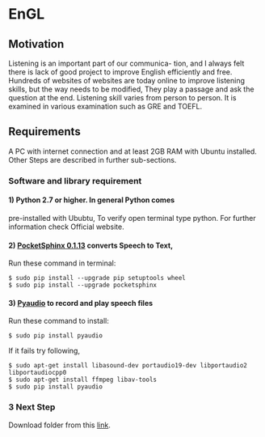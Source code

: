 # EnGL

## Motivation
Listening is an important part of our communica-
tion, and I always felt there is lack of good project
to improve English efficiently and free. Hundreds
of websites of websites are today online to improve
listening skills, but the way needs to be modified,
They play a passage and ask the question at the
end. Listening skill varies from person to person.
It is examined in various examination such as GRE
and TOEFL.

## Requirements
A PC with internet connection and at least 2GB
RAM with Ubuntu installed. Other Steps are described in further sub-sections.

### Software and library requirement
#### 1) Python 2.7 or higher. In general Python comes
pre-installed with Ububtu, To verify open terminal type python. For further information
check Official website.
#### 2) [PocketSphinx 0.1.13](https://pypi.python.org/pypi/pocketsphinx) converts Speech to Text,
Run these command in terminal:
```$ sudo apt-get update
$ sudo pip install --upgrade pip setuptools wheel
$ sudo pip install --upgrade pocketsphinx
```
#### 3) [Pyaudio](https://people.csail.mit.edu/hubert/pyaudio/) to record and play speech files 
Run these command to install:
```
$ sudo pip install pyaudio
```
If it fails try following,
```
$ sudo apt-get install libasound-dev portaudio19-dev libportaudio2 libportaudiocpp0
$ sudo apt-get install ffmpeg libav-tools
$ sudo pip install pyaudio
```
### 3 Next Step
Download folder from this [link](https://github.com/Siddharth858/EnGL).
